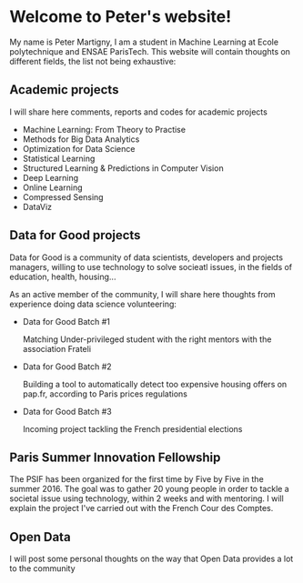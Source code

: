 # Welcome to Peter's website!

My name is Peter Martigny, I am a student in Machine Learning at Ecole polytechnique and ENSAE ParisTech.
This website will contain thoughts on different fields, the list not being exhaustive: 

## Academic projects

I will share here comments, reports and codes for academic projects

- Machine Learning: From Theory to Practise
- Methods for Big Data Analytics
- Optimization for Data Science
- Statistical Learning
- Structured Learning & Predictions in Computer Vision
- Deep Learning
- Online Learning
- Compressed Sensing
- DataViz

## Data for Good projects

Data for Good is a community of data scientists, developers and projects managers, willing to use technology to solve socieatl issues, in the fields of education, health, housing...

As an active member of the community, I will share here thoughts from experience doing data science volunteering: 

- Data for Good Batch #1

    Matching Under-privileged student with the right mentors with the association Frateli
    
- Data for Good Batch #2

    Building a tool to automatically detect too expensive housing offers on pap.fr, according to Paris prices regulations
    
- Data for Good Batch #3

    Incoming project tackling the French presidential elections
    
## Paris Summer Innovation Fellowship

The PSIF has been organized for the first time by Five by Five in the summer 2016. The goal was to gather 20 young people in order to tackle a societal issue using technology, within 2 weeks and with mentoring.
I will explain the project I've carried out with the French Cour des Comptes.

## Open Data

I will post some personal thoughts on the way that Open Data provides a lot to the community
